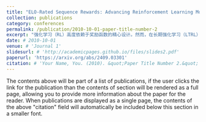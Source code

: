 ```yaml
---
title: "ELO-Rated Sequence Rewards: Advancing Reinforcement Learning Models"
collection: publications
category: conferences
permalink: /publication/2010-10-01-paper-title-number-2
excerpt: "强化学习（RL）高度依赖于奖励函数的精心设计。然而，在长期强化学习（LTRL）挑战中，为每个状态 - 动作对准确分配奖励是非常困难的。因此，强化学习智能体主要在专家指导下进行训练。借鉴经济学中的序数效用理论原则，我们提出了一种新颖的奖励估计算法：基于 ELO 评级的强化学习（ERRL）。该方法有两个主要特点。首先，它利用专家对轨迹的偏好而不是基数奖励（效用）来计算每个轨迹的 ELO 评级作为其奖励。其次，引入了一种新的奖励再分配算法，以在没有固定锚定奖励的情况下减轻训练的波动性。在传统强化学习算法表现不佳的长期场景（长达 5000 步）中，我们的方法展示出优于几个主要基线的性能。此外，我们对专家偏好如何影响结果进行了全面分析。"
date: # 2010-10-01
venue: # 'Journal 1'
slidesurl: # 'http://academicpages.github.io/files/slides2.pdf'
paperurl: 'https://arxiv.org/abs/2409.03301'
citation: # 'Your Name, You. (2010). &quot;Paper Title Number 2.&quot; <i>Journal 1</i>. 1(2).'
---
```


The contents above will be part of a list of publications, if the user clicks the link for the publication than the contents of section will be rendered as a full page, allowing you to provide more information about the paper for the reader. When publications are displayed as a single page, the contents of the above "citation" field will automatically be included below this section in a smaller font.
